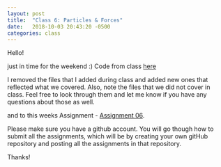 ```yaml
---
layout: post
title:  "Class 6: Particles & Forces"
date:   2018-10-03 20:43:20 -0500
categories: class
---
```


Hello!

just in time for the weekend :)
Code from class [here](https://github.com/ajbajb/ARTTECH3135-fall2018/tree/master/code_day06)

I removed the files that I added during class and added new ones that reflected what we covered.
Also, note the files that we did not cover in class. Feel free to look through them and let me know if you have any questions about those as well.

and to this weeks Assignment - [Assignment 06](https://ajbajb.github.io/ARTTECH3135-fall2018/assignments/06a).

Please make sure you have a github account. You will go though how to submit all the assignments, which will be by creating your own gitHub repository and posting all the assignments  in that repository.

Thanks!
